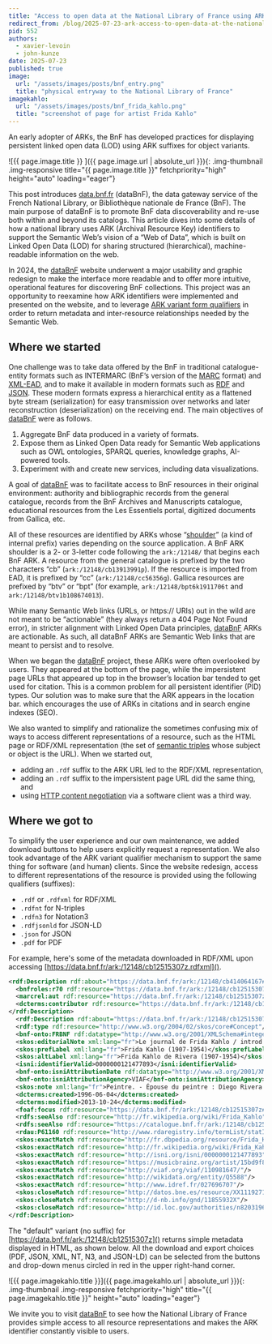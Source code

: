 ```yaml
---
title: "Access to open data at the National Library of France using ARK variants"
redirect_from: /blog/2025-07-23-ark-access-to-open-data-at-the-national-library-of-france/
pid: 552
authors:
  - xavier-levoin
  - john-kunze
date: 2025-07-23
published: true
image:
  url: "/assets/images/posts/bnf_entry.png"
  title: "physical entryway to the National Library of France"
imagekahlo:
  url: "/assets/images/posts/bnf_frida_kahlo.png"
  title: "screenshot of page for artist Frida Kahlo"
---
```


An early adopter of ARKs, the BnF has developed practices for displaying persistent linked open data (LOD) using ARK suffixes for object variants.

<!--more-->

![{{ page.image.title }} ]({{ page.image.url | absolute_url }}){: .img-thumbnail .img-responsive title="{{ page.image.title }}" fetchpriority="high" height="auto" loading="eager"}

This post introduces [data.bnf.fr](https://data.bnf.fr) (dataBnF), the data gateway service of the French National Library, or Bibliothèque nationale de France (BnF). The main purpose of dataBnF is to promote BnF data discoverability and re-use both within and beyond its catalogs. This article dives into some details of how a national library uses ARK (Archival Resource Key) identifiers to support the Semantic Web’s vision of a “Web of Data”, which is built on Linked Open Data (LOD) for sharing structured (hierarchical), machine-readable information on the web.

In 2024, the [dataBnF](https://data.bnf.fr) website underwent a major usability and graphic redesign to make the interface more readable and to offer more intuitive, operational  features for discovering BnF collections. This project was an opportunity to reexamine how ARK identifiers were implemented and presented on the website, and to leverage [ARK variant form
qualifiers](https://www.ietf.org/archive/id/draft-kunze-ark-40.html#name-arks-that-reveal-object-var) in order to return metadata and inter-resource relationships needed by the Semantic Web. 

## Where we started

One challenge was to take data offered by the BnF in traditional catalogue-entity formats such as INTERMARC (BnF’s version of the [MARC](https://www.loc.gov/marc/) format) and [XML-EAD](https://www.loc.gov/ead/index.html), and to make it available in modern formats such as [RDF](https://en.wikipedia.org/wiki/Resource_Description_Framework) and [JSON](https://en.wikipedia.org/wiki/JSON). These modern formats express a hierarchical entity as a flattened byte stream (serialization) for easy transmission over networks and later reconstruction (deserialization) on the receiving end. The main objectives of [dataBnF](https://data.bnf.fr) were as follows.

1. Aggregate BnF data produced in a variety of formats.
2. Expose them as Linked Open Data ready for Semantic Web applications such as OWL ontologies, SPARQL queries, knowledge graphs, AI-powered tools.
3. Experiment with and create new services, including data visualizations.

A goal of [dataBnF](https://data.bnf.fr) was to facilitate access to BnF resources in their original environment: authority and bibliographic records from the general catalogue, records from the BnF Archives and Manuscripts catalogue, educational resources from the Les Essentiels portal, digitized documents from Gallica, etc.

All of these resources are identified by ARKs whose “[shoulder](https://arks.org/about/ark-namespaces/)” (a kind of internal prefix) varies depending on the source application. A BnF ARK shoulder is a 2- or 3-letter code following the `ark:/12148/` that begins each BnF ARK. A resource from the general catalogue is prefixed by the two characters “cb” (`ark:/12148/cb13913991p`). If the resource is imported from EAD, it is prefixed by “cc” (`ark:/12148/cc56356g`). Gallica resources are prefixed by “btv” or “bpt” (for example, `ark:/12148/bpt6k1911706t` and `ark:/12148/btv1b108674013`).

While many Semantic Web links (URLs, or https:// URIs) out in the wild are not meant to be “actionable” (they always return a 404 Page Not Found error), in stricter alignment with Linked Open Data principles, [dataBnF](https://data.bnf.fr) ARKs are actionable. As such, all dataBnF ARKs are Semantic Web links that are meant to persist and to resolve.

When we began the [dataBnF](https://data.bnf.fr) project, these ARKs were often overlooked by users. They appeared at the bottom of the page, while the impersistent page URLs that appeared up top in the browser’s location bar tended to get used for citation. This is a common problem for all persistent identifier (PID) types. Our solution was to make sure that the ARK appears in the location bar. which encourages the use of ARKs in citations and in search engine indexes (SEO). 

We also wanted to simplify and rationalize the sometimes confusing mix of ways to access different representations of a resource, such as the  HTML page or RDF/XML representation (the set of [semantic triples](https://en.wikipedia.org/wiki/Semantic_triple) whose subject or object is the URL). When we started out,

- adding an `.rdf` suffix to the ARK URL led to the RDF/XML representation,
- adding an `.rdf` suffix to the impersistent page URL did the same thing, and
- using [HTTP content
  negotiation](https://www.rfc-editor.org/rfc/rfc9110.html#name-content-negotiation) via a software client was a third way.

## Where we got to

To simplify the user experience and our own maintenance, we added download buttons to help users explicitly request a representation. We also took advantage of the ARK variant qualifier mechanism to support the same thing for software (and human) clients.  Since the website redesign, access to different representations of the resource is provided using the following qualifiers (suffixes):

- `.rdf` or `.rdfxml` for RDF/XML
- `.rdfnt` for N-triples
- `.rdfn3` for Notation3
- `.rdfjsonld` for JSON-LD
- `.json` for JSON
- `.pdf` for PDF

For example, here's some of the metadata downloaded in RDF/XML upon accessing [https://data.bnf.fr/ark:/12148/cb12515307z.rdfxml]().

```xml
<rdf:Description rdf:about="https://data.bnf.fr/ark:/12148/cb414064167#Expression">
  <bnfroles:r70 rdf:resource="https://data.bnf.fr/ark:/12148/cb12515307z#about"/>
  <marcrel:aut rdf:resource="https://data.bnf.fr/ark:/12148/cb12515307z#about"/>
  <dcterms:contributor rdf:resource="https://data.bnf.fr/ark:/12148/cb12515307z#about"/>
</rdf:Description>
  <rdf:Description rdf:about="https://data.bnf.fr/ark:/12148/cb12515307z">
  <rdf:type rdf:resource="http://www.w3.org/2004/02/skos/core#Concept"/>
  <bnf-onto:FRBNF rdf:datatype="http://www.w3.org/2001/XMLSchema#integer">12515307</bnf-onto:FRBNF>
  <skos:editorialNote xml:lang="fr">Le journal de Frida Kahlo / introd. de Carlos Fuentes ; av.-propos de Sarah M. Lowe ; [trad. de l'espagnol par Rauda Jamis, et de l'anglais par Martine Laroche et Olivier Meyer], 1995. - . - Frida Kahlo, Leo Matiz, 2003. - . -</skos:editorialNote>
  <skos:prefLabel xml:lang="fr">Frida Kahlo (1907-1954)</skos:prefLabel>
  <skos:altLabel xml:lang="fr">Frida Kahlo de Rivera (1907-1954)</skos:altLabel>
  <isni:identifierValid>0000000121477893</isni:identifierValid>
  <bnf-onto:isniAttributionDate rdf:datatype="http://www.w3.org/2001/XMLSchema#date">2013-10-24</bnf-onto:isniAttributionDate>
  <bnf-onto:isniAttributionAgency>VIAF</bnf-onto:isniAttributionAgency>
  <skos:note xml:lang="fr">Peintre. - Épouse du peintre : Diego Rivera (1886-1957)</skos:note>
  <dcterms:created>1996-06-04</dcterms:created>
  <dcterms:modified>2013-10-24</dcterms:modified>
  <foaf:focus rdf:resource="https://data.bnf.fr/ark:/12148/cb12515307z#about"/>
  <rdfs:seeAlso rdf:resource="http://fr.wikipedia.org/wiki/Frida_Kahlo"/>
  <rdfs:seeAlso rdf:resource="https://catalogue.bnf.fr/ark:/12148/cb12515307z"/>
  <rdau:P61160 rdf:resource="http://www.rdaregistry.info/termList/statIdentification/1001"/>
  <skos:exactMatch rdf:resource="http://fr.dbpedia.org/resource/Frida_Kahlo"/>
  <skos:exactMatch rdf:resource="http://fr.wikipedia.org/wiki/Frida_Kahlo"/>
  <skos:exactMatch rdf:resource="http://isni.org/isni/0000000121477893"/>
  <skos:exactMatch rdf:resource="https://musicbrainz.org/artist/15bd9f83-0073-432c-b1a4-0c3a6fa1e3b9"/>
  <skos:exactMatch rdf:resource="http://viaf.org/viaf/110981647/"/>
  <skos:exactMatch rdf:resource="http://wikidata.org/entity/Q5588"/>
  <skos:exactMatch rdf:resource="http://www.idref.fr/027696707"/>
  <skos:closeMatch rdf:resource="http://datos.bne.es/resource/XX1119271"/>
  <skos:closeMatch rdf:resource="http://d-nb.info/gnd/11855932X"/>
  <skos:closeMatch rdf:resource="http://id.loc.gov/authorities/n82031966"/>
</rdf:Description>
```

The "default" variant (no suffix) for [https://data.bnf.fr/ark:/12148/cb12515307z]() returns simple metadata displayed in HTML, as shown below. All the download and export choices (PDF, JSON, XML, NT, N3, and JSON-LD) can be selected from the buttons and drop-down menus circled in red in the upper right-hand corner. 
 
![{{ page.imagekahlo.title }}]({{ page.imagekahlo.url | absolute_url }}){: .img-thumbnail .img-responsive fetchpriority="high" title="{{ page.imagekahlo.title }}" height="auto" loading="eager"}

We invite you to visit [dataBnF](https://data.bnf.fr) to see how the National Library of France provides simple access to all resource representations and makes the ARK identifier constantly visible to users.
